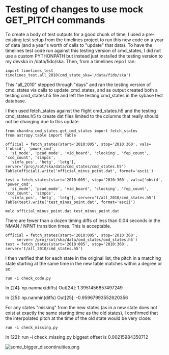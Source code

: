 
Testing of changes to use mock GET_PITCH commands
=================================================

To create a body of test outputs for a good chunk of time, I used a pre-existing
test setup from the timelines project to run this new code on a year of data (and a year's
worth of calls to "update" that data).  To have the timelines test code run against this
testing version of cmd_states, I did not use a custom PYTHONPATH but instead just
installed the testing version to my devska in /data/fido/ska.  Then, from a timelines repo
I ran:

    import timelines_test
    timelines_test.all_2010(cmd_state_ska='/data/fido/ska')

This "all_2010" stepped through "days" and ran the testing version of cmd_states via calls
to update_cmd_states, and as output created both a testing cmd_states.h5 file and left the
testing cmd_states in the sybase test database.

I then used fetch_states against the flight cmd_states.h5 and the testing cmd_states.h5 to
create dat files limited to the columns that really should not be changing due to this
update.

    from chandra_cmd_states.get_cmd_states import fetch_states
    from astropy.table import Table

    official = fetch_states(start='2010:005', stop='2010:360', vals=['obsid', 'power_cmd',
      'si_mode', 'pcad_mode', 'vid_board', 'clocking', 'fep_count', 'ccd_count', 'simpos',
      'simfa_pos', 'hetg', 'letg'], server='/proj/sot/ska/data/cmd_states/cmd_states.h5')
    Table(official).write('official_minus_point.dat', format='ascii')

    test = fetch_states(start='2010:005', stop='2010:360', vals=['obsid', 'power_cmd',
      'si_mode', 'pcad_mode', 'vid_board', 'clocking', 'fep_count', 'ccd_count', 'simpos',
      'simfa_pos', 'hetg', 'letg'], server='t/all_2010/cmd_states.h5')
    Table(test).write('test_minus_point.dat', format='ascii')

    meld official_minus_point.dat test_minus_point.dat

There are fewer than a dozen timing diffs of less than 0.04 seconds in the NMAN / NPNT
transition times.  This is acceptable.


    official = fetch_states(start='2010:005', stop='2010:360',
         server='/proj/sot/ska/data/cmd_states/cmd_states.h5')
    test = fetch_states(start='2010:005', stop='2010:360', server='t/all_2010/cmd_states.h5')

I then verified that for each state in the original list, the pitch in a matching state
starting at the same time in the new table matches within a degree or so:

    run -i check_code.py

In [24]: np.nanmax(diffs)
Out[24]: 1.3951456857497249

In [25]: np.nanmin(diffs)
Out[25]: -0.95967993552620356

For any states "missing" from the new states (as in a new state does not exist at exactly
the same starting time as the old states), I confirmed that the interpolated pitch at the
time of the old state would be very close:

    run -i check_missing.py

In [22]: run -i check_missing.py
biggest offset is 0.00215984350712


![some_bigger_discontinuities.png](some_bigger_discontinuities.png)




